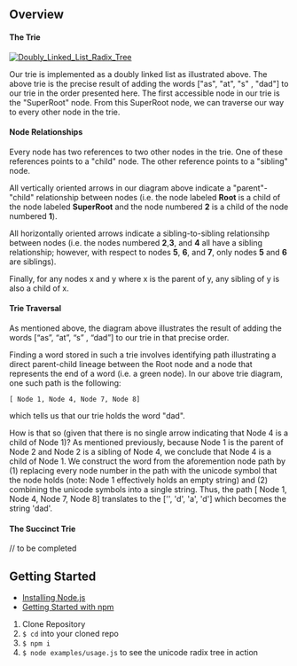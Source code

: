 ## Overview
#### The Trie

[![Doubly_Linked_List_Radix_Tree](https://i.imgur.com/T7ezka6.png)](https://en.wikipedia.org/wiki/Trie#Implementation_strategies)

Our trie is implemented as a doubly linked list as illustrated above. The above trie is the precise result of adding the words ["as", "at", "s" , "dad"] to our trie in the order presented here. The first accessible node in our trie is the "SuperRoot" node. From this SuperRoot node, we can traverse our way to every other node in the trie.

#### Node Relationships
Every node has two references to two other nodes in the trie. One of these references points to a "child" node. The other reference points to a "sibling" node.

All vertically oriented arrows in our diagram above indicate a "parent"-"child" relationship between nodes (i.e. the node labeled **Root** is a child of the node labeled **SuperRoot** and the node numbered **2** is a child of the node numbered **1**).

All horizontally oriented arrows indicate a sibling-to-sibling relationsihp between nodes (i.e. the nodes numbered **2**,**3**, and **4** all have a sibling relationship; however, with respect to nodes **5**, **6**, and **7**, only nodes **5** and **6** are siblings).

Finally, for any nodes x and y where x is the parent of y, any sibling of y is also a child of x.

#### Trie Traversal
As mentioned above, the diagram above illustrates the result of adding the words [“as”, “at”, “s” , “dad”] to our trie in that precise order.

Finding a word stored in such a trie involves identifying path illustrating a direct parent-child lineage between the Root node and a node that represents the end of a word (i.e. a green node). In our above trie diagram, one such path is the following:

    [ Node 1, Node 4, Node 7, Node 8]

which tells us that our trie holds the word "dad". 

How is that so (given that there is no single arrow indicating that Node 4 is a child of Node 1)? As mentioned previously, because Node 1 is the parent of Node 2 and Node 2 is a sibling of Node 4, we conclude that Node 4 is a child of Node 1. We construct the word from the aforemention node path by (1) replacing every node number in the path with the unicode symbol that the node holds (note: Node 1 effectively holds an empty string) and (2) combining the unicode symbols into a single string. Thus, the path [ Node 1, Node 4, Node 7, Node 8] translates to the ['', 'd', 'a', 'd'] which becomes the string 'dad'.

#### The Succinct Trie

// to be completed

## Getting Started
* [Installing Node.js]
* [Getting Started with npm]


1) Clone Repository
2) `$ cd` into your cloned repo
3) `$ npm i`
4) `$ node examples/usage.js` to see the unicode radix tree in action

[//]: # (These are reference links used in the body of this note and get stripped out when the markdown processor does its job. There is no need to format nicely because it shouldn't be seen. Thanks SO - http://stackoverflow.com/questions/4823468/store-comments-in-markdown-syntax)


   [Installing Node.js]: <https://nodejs.org/en/download/>
   [Getting Started with npm]: <https://docs.npmjs.com/getting-started/installing-node/>
